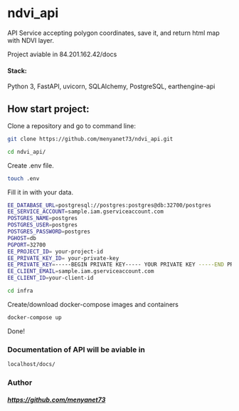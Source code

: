 # ndvi_api

API Service accepting polygon coordinates, save it, and return html map with NDVI layer. 

Project aviable in 84.201.162.42/docs


#### Stack: 
Python 3, FastAPI, uvicorn, SQLAlchemy, PostgreSQL, earthengine-api

## How start project:

Clone a repository and go to command line:

```sh
git clone https://github.com/menyanet73/ndvi_api.git
```

```sh
cd ndvi_api/
```

Create .env file.

```sh
touch .env
```

Fill it in with your data. 

```sh
EE_DATABASE_URL=postgresql://postgres:postgres@db:32700/postgres
EE_SERVICE_ACCOUNT=sample.iam.gserviceaccount.com
POSTGRES_NAME=postgres
POSTGRES_USER=postgres
POSTGRES_PASSWORD=postgres
PGHOST=db
PGPORT=32700
EE_PROJECT_ID= your-project-id
EE_PRIVATE_KEY_ID= your-private-key
EE_PRIVATE_KEY=-----BEGIN PRIVATE KEY----- YOUR PRIVATE KEY -----END PRIVATE KEY-----\n
EE_CLIENT_EMAIL=sample.iam.gserviceaccount.com
EE_CLIENT_ID=your-client-id
```

```sh
cd infra
```

Create/download docker-compose images and containers

```sh
docker-compose up
```


Done!

### Documentation of API will be aviable in
```sh
localhost/docs/
```
### Author
##### https://github.com/menyanet73
